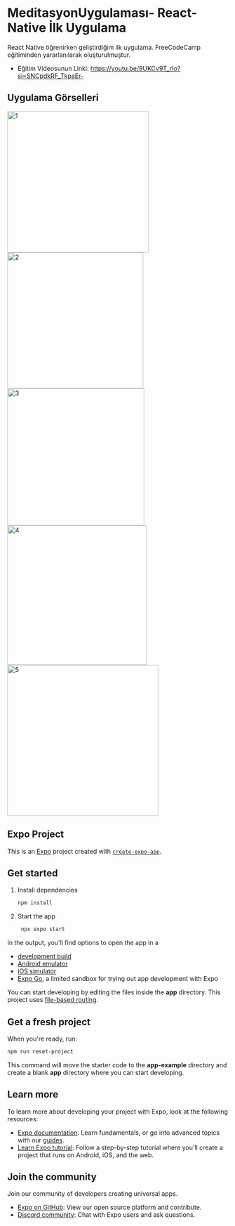 # MeditasyonUygulaması- React-Native İlk Uygulama

React Native öğrenirken geliştirdiğim ilk uygulama. FreeCodeCamp eğitiminden yararlanılarak oluşturulmuştur.

- Eğitim Videosunun Linki: https://youtu.be/9UKCv9T_rIo?si=SNCpdkRF_TkpaEr-

## Uygulama Görselleri
<img width="322" alt="1" src="https://github.com/user-attachments/assets/02fff8fa-f9f4-47fb-9e90-6cee19d88c61" />
<img width="310" alt="2" src="https://github.com/user-attachments/assets/aa99aff5-5bbb-4f7c-8d2f-430f9822e5f7" />
<img width="312" alt="3" src="https://github.com/user-attachments/assets/2e32147a-9fa8-4288-baaa-ae83298dcc48" />
<img width="318" alt="4" src="https://github.com/user-attachments/assets/ba447d17-68b2-47dd-82de-17734e3837bc" />
<img width="344" alt="5" src="https://github.com/user-attachments/assets/6cc9ceb1-dc48-4543-9395-4cf1b8715ee2" />

## Expo Project

This is an [Expo](https://expo.dev) project created with [`create-expo-app`](https://www.npmjs.com/package/create-expo-app).

## Get started

1. Install dependencies

   ```bash
   npm install
   ```

2. Start the app

   ```bash
    npx expo start
   ```

In the output, you'll find options to open the app in a

- [development build](https://docs.expo.dev/develop/development-builds/introduction/)
- [Android emulator](https://docs.expo.dev/workflow/android-studio-emulator/)
- [iOS simulator](https://docs.expo.dev/workflow/ios-simulator/)
- [Expo Go](https://expo.dev/go), a limited sandbox for trying out app development with Expo

You can start developing by editing the files inside the **app** directory. This project uses [file-based routing](https://docs.expo.dev/router/introduction).

## Get a fresh project

When you're ready, run:

```bash
npm run reset-project
```

This command will move the starter code to the **app-example** directory and create a blank **app** directory where you can start developing.

## Learn more

To learn more about developing your project with Expo, look at the following resources:

- [Expo documentation](https://docs.expo.dev/): Learn fundamentals, or go into advanced topics with our [guides](https://docs.expo.dev/guides).
- [Learn Expo tutorial](https://docs.expo.dev/tutorial/introduction/): Follow a step-by-step tutorial where you'll create a project that runs on Android, iOS, and the web.

## Join the community

Join our community of developers creating universal apps.

- [Expo on GitHub](https://github.com/expo/expo): View our open source platform and contribute.
- [Discord community](https://chat.expo.dev): Chat with Expo users and ask questions.
